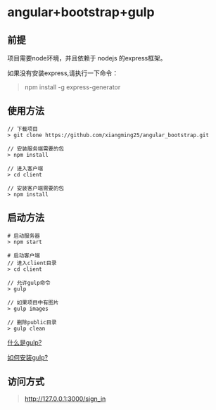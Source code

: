 # angular+bootstrap+gulp

## 前提

项目需要node环境，并且依赖于 nodejs 的express框架。

如果没有安装express,请执行一下命令：
> npm install -g express-generator


## 使用方法  
```
// 下载项目
> git clone https://github.com/xiangming25/angular_bootstrap.git  

// 安装服务端需要的包
> npm install 

// 进入客户端
> cd client

// 安装客户端需要的包
> npm install
```

## 启动方法
```
# 启动服务器
> npm start  

# 启动客户端
// 进入client目录
> cd client

// 允许gulp命令
> gulp

// 如果项目中有图片
> gulp images

// 删除public目录
> gulp clean

```
[什么是gulp? ](http://www.gulpjs.com.cn/docs/getting-started/)

[如何安装gulp? ](http://www.gulpjs.com.cn/docs/getting-started/)

## 访问方式
> http://127.0.0.1:3000/sign_in
